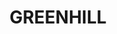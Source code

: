 ---
lastmod: '2025-04-06T06:05:20+00:00'
latitude: -31.04846286
layout: suburb
longitude: 152.8052748
postcode: '2440'
state: NSW
title: GREENHILL
url: /nsw/greenhill/
---